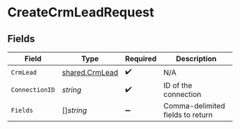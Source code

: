 # CreateCrmLeadRequest


## Fields

| Field                                                   | Type                                                    | Required                                                | Description                                             |
| ------------------------------------------------------- | ------------------------------------------------------- | ------------------------------------------------------- | ------------------------------------------------------- |
| `CrmLead`                                               | [shared.CrmLead](../../../pkg/models/shared/crmlead.md) | :heavy_check_mark:                                      | N/A                                                     |
| `ConnectionID`                                          | *string*                                                | :heavy_check_mark:                                      | ID of the connection                                    |
| `Fields`                                                | []*string*                                              | :heavy_minus_sign:                                      | Comma-delimited fields to return                        |